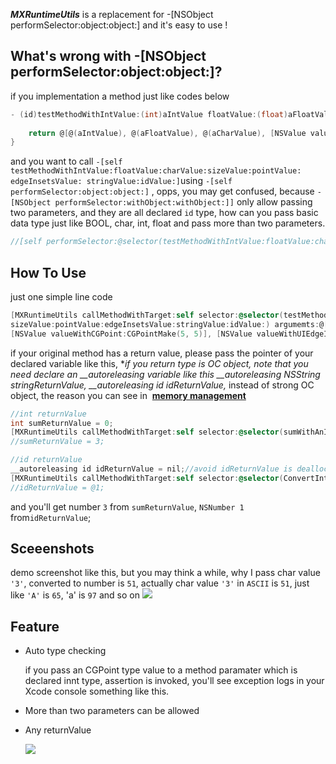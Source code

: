 ***MXRuntimeUtils*** is a replacement for -[NSObject performSelector:object:object:] and it's easy to use !

## What's wrong with -[NSObject performSelector:object:object:]?

if you implementation a method just like codes below

``` Objective-C
- (id)testMethodWithIntValue:(int)aIntValue floatValue:(float)aFloatValue charValue:(char)aCharValue sizeValue:(CGSize)aCGSizeValue pointValue:(CGPoint)aCGPointValue edgeInsetsValue:(UIEdgeInsets)anUIEdgeInsetsValue stringValue:(NSString *)aStringValue idValue:(id)anIdValue {
    
    return @[@(aIntValue), @(aFloatValue), @(aCharValue), [NSValue valueWithCGSize:aCGSizeValue], [NSValue valueWithCGPoint:aCGPointValue], [NSValue valueWithUIEdgeInsets:anUIEdgeInsetsValue], aStringValue, anIdValue];
}
```
and you want to call `-[self testMethodWithIntValue:floatValue:charValue:sizeValue:pointValue: edgeInsetsValue: stringValue:idValue:]`using `-[self performSelector:object:object:]` , opps, you may get confused, because `-[NSObject performSelector:withObject:withObject:]]` only allow passing two parameters, and they are all declared `id` type, how can you pass basic data type just like BOOL, char, int, float and pass more than two parameters.

``` Objective-C
//[self performSelector:@selector(testMethodWithIntValue:floatValue:charValue:sizeValue:pointValue:edgeInsetsValue:stringValue:idValue:) withObject:one withObject:two ....];
```

## How To Use

just one simple line code 

``` Objective-C
[MXRuntimeUtils callMethodWithTarget:self selector:@selector(testMethodWithIntValue:floatValue:charValue:
sizeValue:pointValue:edgeInsetsValue:stringValue:idValue:) argumemts:@[@1, @2.0f, [NSNumber numberWithChar:'3'], [NSValue valueWithCGSize:CGSizeMake(4, 4)], 
[NSValue valueWithCGPoint:CGPointMake(5, 5)], [NSValue valueWithUIEdgeInsets:UIEdgeInsetsMake(6, 6, 6, 6)], @"7", @"8"] returnValue:&returnValue];
```

if your original method has a return value, please pass the pointer of your declared variable like this, **if you return type is OC object, note that you need declare an __autoreleasing variable like this __autoreleasing NSString *stringReturnValue, __autoreleasing id idReturnValue,** instead of strong OC object, the reason you can see in  **[memory management](http://www.cnblogs.com/flyFreeZn/p/4264220.html)**
 
``` Objective-C
//int returnValue 
int sumReturnValue = 0;
[MXRuntimeUtils callMethodWithTarget:self selector:@selector(sumWithAnIntValue:anotherIntValue) argumemts:@[@1, @2] returnValue:&returnValue];
//sumReturnValue = 3;

//id returnValue 
__autoreleasing id idReturnValue = nil;//avoid idReturnValue is dealloc after method invoking
[MXRuntimeUtils callMethodWithTarget:self selector:@selector(ConvertIntValueToIdType:) argumemts:@[@1] returnValue:&idReturnValue];
//idReturnValue = @1;
```
and you'll get number `3` from `sumReturnValue`, `NSNumber 1 `from`idReturnValue`;

## Sceeenshots
demo screenshot like this, but you may think a while, why I pass char value `'3'`, converted to number is `51`, actually char value `'3'` in `ASCII` is `51`, just like `'A'` is `65`, 'a' is `97` and so on
<img src="https://user-images.githubusercontent.com/17949980/35085081-f940124e-fc61-11e7-9504-28e1303923c5.png">


## Feature
- Auto type checking 

   if you pass an CGPoint type value to a method paramater which is declared innt type, assertion is invoked, you'll see exception logs in your Xcode console something like this.
   
- More than two parameters can be allowed
 
- Any returnValue

   <img src="https://user-images.githubusercontent.com/17949980/35085567-3ba6a2b8-fc64-11e7-9f0d-d39c0bf3b097.png">


